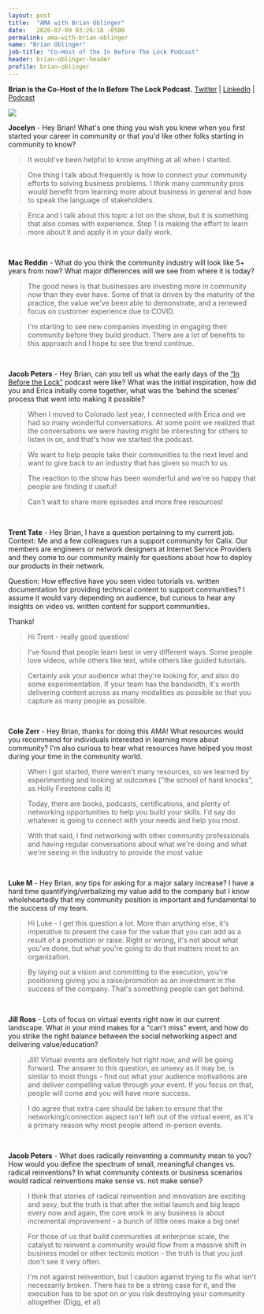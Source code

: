 ```yaml
---
layout: post
title:  "AMA with Brian Oblinger"
date:   2020-07-09 03:26:18 -0500
permalink: ama-with-brian-oblinger
name: "Brian Oblinger"
job-title: "Co-Host of the In Before The Lock Podcast"
header: brian-oblinger-header
profile: brian-oblinger
---
```


**Brian is the Co-Host of the In Before The Lock Podcast.** [Twitter](https://twitter.com/brianoblinger) \| [LinkedIn](https://www.linkedin.com/in/brianoblinger/) \| [Podcast](https://ib4tl.fm/)

<img style="max-width: 100%" src="/assets/ama/{{ page.header }}.png"/>


**Jocelyn** - Hey Brian! What's one thing you wish you knew when you first started your career in community or that you'd like other folks starting in community to know?

>It would've been helpful to know anything at all when I started.

>One thing I talk about frequently is how to connect your community efforts to solving business problems. I think many community pros would benefit from learning more about business in general and how to speak the language of stakeholders.

>Erica and I talk about this topic a lot on the show, but it is something that also comes with experience. Step 1 is making the effort to learn more about it and apply it in your daily work.

<br>

**Mac Reddin** - What do you think the community industry will look like 5+ years from now? What major differences will we see from where it is today?

>The good news is that businesses are investing more in community now than they ever have. Some of that is driven by the maturity of the practice, the value we've been able to demonstrate, and a renewed focus on customer experience due to COVID.

>I'm starting to see new companies investing in engaging their community before they build product. There are a lot of benefits to this approach and I hope to see the trend continue.

<br>

**Jacob Peters** - Hey Brian, can you tell us what the early days of the [“In Before the Lock”](https://ib4tl.fm/) podcast were like? What was the initial inspiration, how did you and Erica initially come together, what was the ‘behind the scenes’ process that went into making it possible?

>When I moved to Colorado last year, I connected with Erica and we had so many wonderful conversations. At some point we realized that the conversations we were having might be interesting for others to listen in on, and that's how we started the podcast.

>We want to help people take their communities to the next level and want to give back to an industry that has given so much to us.

>The reaction to the show has been wonderful and we're so happy that people are finding it useful!

>Can't wait to share more episodes and more free resources!

<br>

**Trent Tate** - Hey Brian, I have a question pertaining to my current job.
Context: Me and a few colleagues run a support community for Calix. Our members are engineers or network designers at Internet Service Providers and they come to our community mainly for questions about how to deploy our products in their network.

Question: How effective have you seen video tutorials vs. written documentation for providing technical content to support communities? I assume it would vary depending on audience, but curious to hear any insights on video vs. written content for support communities.

Thanks!

>Hi Trent - really good question!

>I've found that people learn best in very different ways. Some people love videos, while others like text, while others like guided tutorials.

>Certainly ask your audience what they're looking for, and also do some experimentation. If your team has the bandwidth, it's worth delivering content across as many modalities as possible so that you capture as many people as possible.

<br>

**Cole Zerr** - Hey Brian, thanks for doing this AMA! What resources would you recommend for individuals interested in learning more about community? I'm also curious to hear what resources have helped you most during your time in the community world.

>When I got started, there weren't many resources, so we learned by experimenting and looking at outcomes ("the school of hard knocks", as Holly Firestone calls it)

>Today, there are books, podcasts, certifications, and plenty of networking opportunities to help you build your skills. I'd say do whatever is going to connect with your needs and help you most.

>With that said, I find networking with other community professionals and having regular conversations about what we're doing and what we're seeing in the industry to provide the most value

<br>

**Luke M** - Hey Brian, any tips for asking for a major salary increase? I have a hard time quantifying/verbalizing my value add to the company but I know wholeheartedly that my community position is important and fundamental to the success of my team.

>Hi Luke - I get this question a lot. More than anything else, it's imperative to present the case for the value that you can add as a result of a promotion or raise. Right or wrong, it's not about what you've done, but what you're going to do that matters most to an organization.

>By laying out a vision and committing to the execution, you're positioning giving you a raise/promotion as an investment in the success of the company. That's something people can get behind.

<br>

**Jill Ross** - Lots of focus on virtual events right now in our current landscape. What in your mind makes for a "can't miss" event, and how do you strike the right balance between the social networking aspect and delivering value/education?

>Jill!
>Virtual events are definitely hot right now, and will be going forward. The answer to this question, as unsexy as it may be, is similar to most things - find out what your audience motivations are and deliver compelling value through your event. If you focus on that, people will come and you will have more success.

>I do agree that extra care should be taken to ensure that the networking/connection aspect isn't left out of the virtual event, as it's a primary reason why most people attend in-person events.

<br>

**Jacob Peters** - What does radically reinventing a community mean to you? How would you define the spectrum of small, meaningful changes vs. radical reinventions? In what community contexts or business scenarios would radical reinventions make sense vs. not make sense?

>I think that stories of radical reinvention and innovation are exciting and sexy, but the truth is that after the initial launch and big leaps every now and again, the core work in any business is about incremental improvement - a bunch of little ones make a big one!

>For those of us that build communities at enterprise scale, the catalyst to reinvent a community would flow from a massive shift in business model or other tectonic motion - the truth is that you just don't see it very often.

>I'm not against reinvention, but I caution against trying to fix what isn't necessarily broken. There has to be a strong case for it, and the execution has to be spot on or you risk destroying your community altogether (Digg, et al)